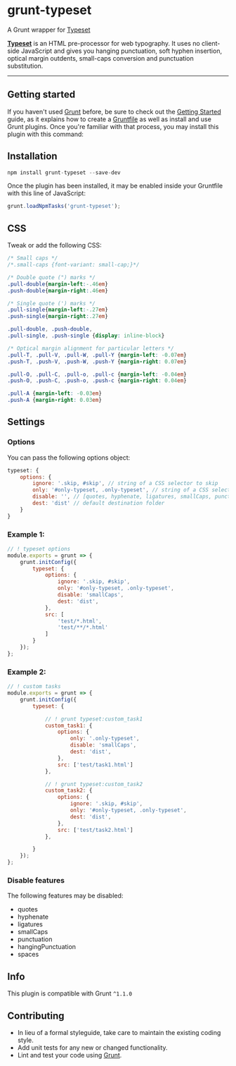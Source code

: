 # grunt-typeset
A Grunt wrapper for [Typeset](https://www.npmjs.com/package/typeset)

**[Typeset](https://typeset.lllllllllllllllll.com/)** is an HTML pre-proces­sor for web ty­pog­ra­phy. It uses no client-side JavaScript and gives you hang­ing punc­tu­a­tion, soft hy­phen in­ser­tion, op­ti­cal mar­gin out­dents, small-caps con­ver­sion and punctuation substitution.

---

## Getting started

If you haven't used [Grunt](http://gruntjs.com/) before, be sure to check out the [Getting Started](http://gruntjs.com/getting-started) guide, as it explains how to create a [Gruntfile](http://gruntjs.com/sample-gruntfile) as well as install and use Grunt plugins. Once you're familiar with that process, you may install this plugin with this command:


## Installation
```javascript
npm install grunt-typeset --save-dev
```

Once the plugin has been installed, it may be enabled inside your Gruntfile with this line of JavaScript:

```javascript
grunt.loadNpmTasks('grunt-typeset');
```

## CSS
Tweak or add the following CSS:

```css
/* Small caps */
/*.small-caps {font-variant: small-cap;}*/

/* Double quote (") marks */
.pull-double{margin-left:-.46em}
.push-double{margin-right:.46em}

/* Single quote (') marks */
.pull-single{margin-left:-.27em}
.push-single{margin-right:.27em}

.pull-double, .push-double,
.pull-single, .push-single {display: inline-block}

/* Optical margin alignment for particular letters */
.pull-T, .pull-V, .pull-W, .pull-Y {margin-left: -0.07em}
.push-T, .push-V, .push-W, .push-Y {margin-right: 0.07em}

.pull-O, .pull-C, .pull-o, .pull-c {margin-left: -0.04em}
.push-O, .push-C, .push-o, .push-c {margin-right: 0.04em}

.pull-A {margin-left: -0.03em}
.push-A {margin-right: 0.03em}
```

## Settings

### Options
You can pass the following options object:
```javascript
typeset: {
    options: {
        ignore: '.skip, #skip', // string of a CSS selector to skip
        only: '#only-typeset, .only-typeset', // string of a CSS selector to only apply typeset,
        disable: '', // [quotes, hyphenate, ligatures, smallCaps, punctuation, hangingPunctuation, spaces]
        dest: 'dist' // default destination folder
    }
}
```

### Example 1:

```javascript
// ! typeset options
module.exports = grunt => {
    grunt.initConfig({
        typeset: {
            options: {
                ignore: '.skip, #skip',
                only: '#only-typeset, .only-typeset',
                disable: 'smallCaps',
                dest: 'dist',
            },
            src: [
                'test/*.html',
                'test/**/*.html'
            ]
        }
    });
};
```

### Example 2:

```javascript
// ! custom tasks
module.exports = grunt => {
    grunt.initConfig({
        typeset: {

            // ! grunt typeset:custom_task1
            custom_task1: {
                options: {
                    only: '.only-typeset',
                    disable: 'smallCaps',
                    dest: 'dist',
                },
                src: ['test/task1.html']
            },

            // ! grunt typeset:custom_task2
            custom_task2: {
                options: {
                    ignore: '.skip, #skip',
                    only: '#only-typeset, .only-typeset',
                    dest: 'dist',
                },
                src: ['test/task2.html']
            },

        }
    });
};
```

### Disable features
The following features may be disabled:

- quotes
- hyphenate
- ligatures
- smallCaps
- punctuation
- hangingPunctuation
- spaces

## Info
This plugin is compatible with Grunt `^1.1.0`

## Contributing
- In lieu of a formal styleguide, take care to maintain the existing coding style.
- Add unit tests for any new or changed functionality.
- Lint and test your code using [Grunt](http://gruntjs.com/).